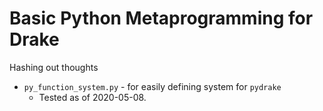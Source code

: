 # Basic Python Metaprogramming for Drake

Hashing out thoughts

* `py_function_system.py` - for easily defining system for `pydrake`
    * Tested as of 2020-05-08.
